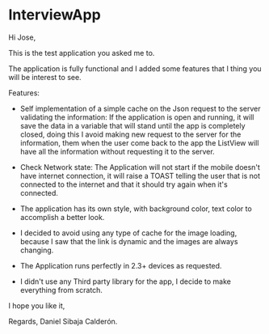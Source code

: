 InterviewApp
============

Hi Jose,

This is the test application you asked me to. 

The application is fully functional and I added some features that I thing you will be interest to see.

Features:

- Self implementation of a simple cache on the Json request to the server validating the information:
If the application is open and running, it will save the data in a variable that will stand until the app is completely closed,
doing this I avoid making new request to the server for the information, them when the user come back to the app the ListView will
have all the information without requesting it to the server.

- Check Network state:
The Application will not start if the mobile doesn't have internet connection, it will raise a TOAST telling the user that is not connected to
the internet and that it should try again when it's connected.

- The application has its own style, with background color, text color to accomplish a better look.

- I decided to avoid using any type of cache for the image loading, because I saw that the link is dynamic and the images are always changing.

- The Application runs perfectly in 2.3+ devices as requested.

- I didn't use any Third party library for the app, I decide to make everything from scratch.


I hope you like it,

Regards,
Daniel Sibaja Calderón.
